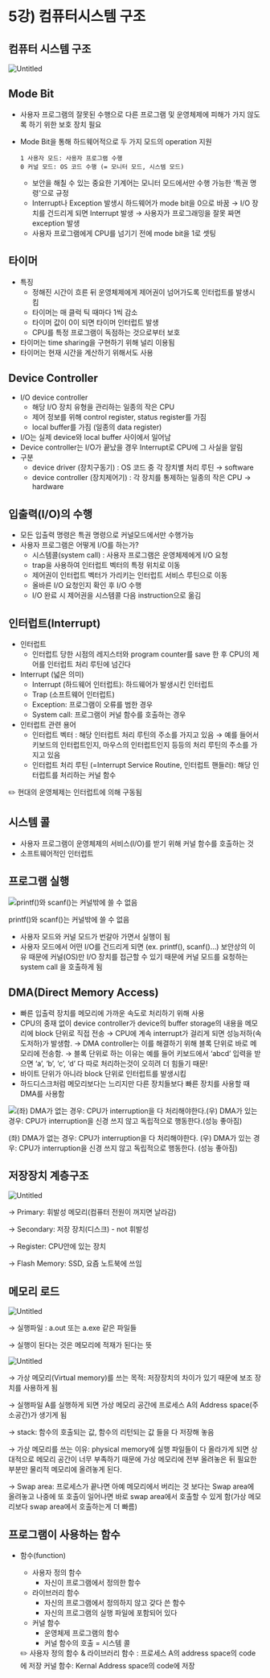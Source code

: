# 5강) 컴퓨터시스템 구조

## 컴퓨터 시스템 구조

![Untitled](./image/5강/Untitled.png)

## Mode Bit

- 사용자 프로그램의 잘못된 수행으로 다른 프로그램 및 운영체제에 피해가 가지 않도록 하기 위한 보호 장치 필요
- Mode Bit을 통해 하드웨어적으로 두 가지 모드의 operation 지원
    
    ```
    1 사용자 모드: 사용자 프로그램 수행
    0 커널 모드: OS 코드 수행 (= 모니터 모드, 시스템 모드)
    ```
    
    - 보안을 해칠 수 있는 중요한 기계어는 모니터 모드에서만 수행 가능한 ‘특권 명령'으로 규정
    - Interrupt나 Exception 발생시 하드웨어가 mode bit을 0으로 바꿈
    → I/O 장치를 건드리게 되면 Interrupt 발생
    → 사용자가 프로그래밍을 잘못 짜면 exception 발생
    - 사용자 프로그램에게 CPU를 넘기기 전에 mode bit을 1로 셋팅

## 타이머

- 특징
    - 정해진 시간이 흐른 뒤 운영체제에게 제어권이 넘어가도록 인터럽트를 발생시킴
    - 타이머는 매 클럭 틱 때마다 1씩 감소
    - 타이머 값이 0이 되면 타이머 인터럽트 발생
    - CPU를 특정 프로그램이 독점하는 것으로부터 보호
- 타이머는 time sharing을 구현하기 위해 널리 이용됨
- 타이머는 현재 시간을 계산하기 위해서도 사용

## Device Controller

- I/O device controller
    - 해당 I/O 장치 유형을 관리하는 일종의 작은 CPU
    - 제어 정보를 위해 control register, status register를 가짐
    - local buffer를 가짐 (일종의 data register)
- I/O는 실제 device와 local buffer 사이에서 일어남
- Device controller는 I/O가 끝났을 경우 Interrupt로 CPU에 그 사실을 알림
- 구분
    - device driver (장치구동기)
    : OS 코드 중 각 장치별 처리 루틴 → software
    - device controller (장치제어기)
    : 각 장치를 통제하는 일종의 작은 CPU → hardware

## 입출력(I/O)의 수행

- 모든 입출력 명령은 특권 명령으로 커널모드에서만 수행가능
- 사용자 프로그램은 어떻게 I/O를 하는가?
    - 시스템콜(system call) : 사용자 프로그램은 운영체제에게 I/O 요청
    - trap을 사용하여 인터럽트 벡터의 특정 위치로 이동
    - 제어권이 인터럽트 벡터가 가리키는 인터럽트 서비스 루틴으로 이동
    - 올바른 I/O 요청인지 확인 후 I/O 수행
    - I/O 완료 시 제어권을 시스템콜 다음 instruction으로 옮김

## 인터럽트(Interrupt)

- 인터럽트
    - 인터럽트 당한 시점의 레지스터와 program counter를 save 한 후 CPU의 제어를 인터럽트 처리 루틴에 넘긴다
- Interrupt (넓은 의미)
    - Interrupt (하드웨어 인터럽트): 하드웨어가 발생시킨 인터럽트
    - Trap (소프트웨어 인터럽트)
    - Exception: 프로그램이 오류를 범한 경우
    - System call: 프로그램이 커널 함수를 호출하는 경우
- 인터럽트 관련 용어
    - 인터럽트 벡터 : 해당 인터럽트 처리 루틴의 주소를 가지고 있음
    → 예를 들어서 키보드의 인터럽트인지, 마우스의 인터럽트인지 등등의 처리 루틴의 주소를 가지고 있음
    - 인터럽트 처리 루틴 (=Interrupt Service Routine, 인터럽트 핸들러): 해당 인터럽트를 처리하는 커널 함수

<aside>
✏️ 현대의 운영체제는 인터럽트에 의해 구동됨

</aside>

## 시스템 콜

- 사용자 프로그램이 운영체제의 서비스(I/O)를 받기 위해 커널 함수를 호출하는 것
- 소프트웨어적인 인터럽트

## 프로그램 실행

![printf()와 scanf()는 커널밖에 쓸 수 없음](./image/5강/Untitled1.png)

printf()와 scanf()는 커널밖에 쓸 수 없음

- 사용자 모드와 커널 모드가 번갈아 가면서 실행이 됨
- 사용자 모드에서 어떤 I/O를 건드리게 되면 (ex. printf(), scanf()…) 보안상의 이유 때문에 커널(OS)만 I/O 장치를 접근할 수 있기 때문에 커널 모드를 요청하는 system call 을 호출하게 됨

## DMA(Direct Memory Access)

- 빠른 입출력 장치를 메모리에 가까운 속도로 처리하기 위해 사용
- CPU의 중재 없이 device controller가 device의 buffer storage의 내용을 메모리에 block 단위로 직접 전송
→ CPU에 계속 interrupt가 걸리게 되면 성능저하(속도저하)가 발생함.
→ DMA controller는 이를 해결하기 위해 블록 단위로 바로 메모리에 전송함.
→ 블록 단위로 하는 이유는 예를 들어 키보드에서 ‘abcd’ 입력을 받으면 ‘a’, ‘b’, ‘c’, ‘d’ 다 따로 처리하는것이 오히려 더 힘들기 때문!
- 바이트 단위가 아니라 block 단위로 인터럽트를 발생시킴
- 하드디스크처럼 메모리보다는 느리지만 다른 장치들보다 빠른 장치를 사용할 때 DMA를 사용함

![(좌) DMA가 없는 경우: CPU가 interruption을 다 처리해야한다.(우) DMA가 있는 경우: CPU가 interruption을 신경 쓰지 않고 독립적으로 행동한다.(성능 좋아짐)](./image/5강/Untitled2.png)

(좌) DMA가 없는 경우: CPU가 interruption을 다 처리해야한다.
(우) DMA가 있는 경우: CPU가 interruption을 신경 쓰지 않고 독립적으로 행동한다. (성능 좋아짐)

## 저장장치 계층구조

![Untitled](./image/5강/Untitled3.png)

→ Primary: 휘발성 메모리(컴퓨터 전원이 꺼지면 날라감)

→ Secondary: 저장 장치(디스크) - not 휘발성

→ Register: CPU안에 있는 장치

→ Flash Memory: SSD, 요즘 노트북에 쓰임

## 메모리 로드

![Untitled](./image/5강/Untitled4.png)

→ 실행파일 : a.out 또는 a.exe 같은 파일들

→ 실행이 된다는 것은 메모리에 적재가 된다는 뜻

![Untitled](./image/5강/Untitled5.png)

→ 가상 메모리(Virtual memory)를 쓰는 목적: 저장장치의 차이가 있기 때문에 보조 장치를 사용하게 됨

→ 실행파일 A를 실행하게 되면 가상 메모리 공간에 프로세스 A의 Address space(주소공간)가 생기게 됨

→ stack: 함수의 호출되는 값, 함수의 리턴되는 값 들을 다 저장해 놓음

→ 가상 메모리를 쓰는 이유: physical memory에 실행 파일들이 다 올라가게 되면 상대적으로 메모리 공간이 너무 부족하기 때문에 가상 메모리에 전부 올려놓은 뒤 필요한 부분만 물리적 메모리에 올려놓게 된다.

→ Swap area: 프로세스가 끝나면 아예 메모리에서 버리는 것 보다는 Swap area에 올려놓고 나중에 또 호출이 일어나면 바로 swap area에서 호출할 수 있게 함(가상 메모리보다 swap area에서 호출하는게 더 빠름)

## 프로그램이 사용하는 함수

- 함수(function)
    - 사용자 정의 함수
        - 자신이 프로그램에서 정의한 함수
    - 라이브러리 함수
        - 자신의 프로그램에서 정의하지 않고 갖다 쓴 함수
        - 자신의 프로그램의 실행 파일에 포함되어 있다
    - 커널 함수
        - 운영체제 프로그램의 함수
        - 커널 함수의 호출 = 시스템 콜
    
    <aside>
    ✏️ 사용자 정의 함수 & 라이브러리 함수 : 프로세스 A의 address space의 code에 저장
    커널 함수: Kernal Address space의 code에 저장
    
    </aside>

